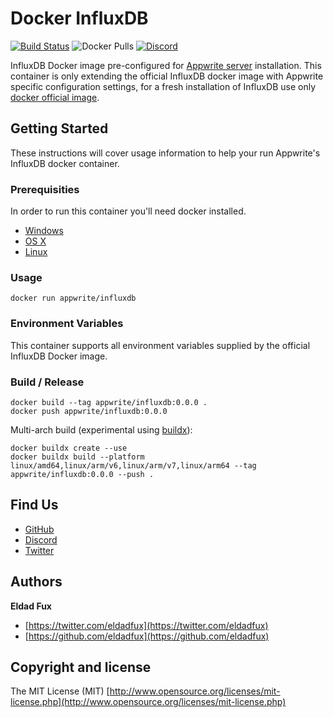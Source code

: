 # Docker InfluxDB

[![Build Status](https://travis-ci.com/appwrite/docker-influxdb.svg?branch=main)](https://travis-ci.com/appwrite/docker-influxdb)
![Docker Pulls](https://img.shields.io/docker/pulls/appwrite/influxdb.svg)
[![Discord](https://img.shields.io/discord/564160730845151244)](https://discord.gg/GSeTUeA)

InfluxDB Docker image pre-configured for [Appwrite server](https://appwrite.io) installation. This container is only extending the official InfluxDB docker image with Appwrite specific configuration settings, for a fresh installation of InfluxDB use only [docker official image](https://hub.docker.com/_/influxdb).

## Getting Started

These instructions will cover usage information to help your run Appwrite's InfluxDB docker container.

### Prerequisities

In order to run this container you'll need docker installed.

* [Windows](https://docs.docker.com/windows/started)
* [OS X](https://docs.docker.com/mac/started/)
* [Linux](https://docs.docker.com/linux/started/)

### Usage

```shell
docker run appwrite/influxdb
```

### Environment Variables

This container supports all environment variables supplied by the official InfluxDB Docker image.

### Build / Release

```
docker build --tag appwrite/influxdb:0.0.0 .
docker push appwrite/influxdb:0.0.0
```

Multi-arch build (experimental using [buildx](https://github.com/docker/buildx)):

```
docker buildx create --use
docker buildx build --platform linux/amd64,linux/arm/v6,linux/arm/v7,linux/arm64 --tag appwrite/influxdb:0.0.0 --push .
```

## Find Us

* [GitHub](https://github.com/appwrite)
* [Discord](https://discord.gg/GSeTUeA)
* [Twitter](https://twitter.com/appwrite_io)

## Authors

**Eldad Fux**

+ [https://twitter.com/eldadfux](https://twitter.com/eldadfux)
+ [https://github.com/eldadfux](https://github.com/eldadfux)

## Copyright and license

The MIT License (MIT) [http://www.opensource.org/licenses/mit-license.php](http://www.opensource.org/licenses/mit-license.php)
